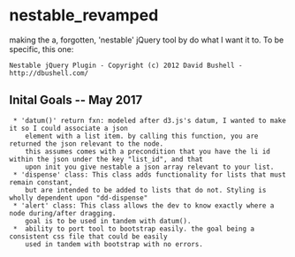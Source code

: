 # nestable_revamped
making the a, forgotten, 'nestable' jQuery tool by  do what I want it to. 
To be specific, this one:
```
Nestable jQuery Plugin - Copyright (c) 2012 David Bushell - http://dbushell.com/
```
## Inital Goals -- May 2017
     * 'datum()' return fxn: modeled after d3.js's datum, I wanted to make it so I could associate a json
        element with a list item. by calling this function, you are returned the json relevant to the node.
        this assumes comes with a precondition that you have the li id within the json under the key "list_id", and that
        upon init you give nestable a json array relevant to your list.
     * 'dispense' class: This class adds functionality for lists that must remain constant,
        but are intended to be added to lists that do not. Styling is wholly dependent upon "dd-dispense"
     * 'alert' class: This class allows the dev to know exactly where a node during/after dragging.
        goal is to be used in tandem with datum().
     *  ability to port tool to bootstrap easily. the goal being a consistent css file that could be easily
        used in tandem with bootstrap with no errors.

